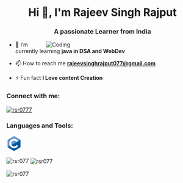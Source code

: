 <h1 align="center">Hi 👋, I'm Rajeev Singh Rajput</h1>
<h3 align="center">A passionate Learner from India</h3>
<img align="right" alt="Coding" width="400" src="https://media4.giphy.com/media/lP8xu5t2DLGG045H8F/giphy.gif">



- 🌱 I’m currently learning **java in DSA and WebDev**

- 📫 How to reach me **rajeevsinghrajput077@gmail.com**

- ⚡ Fun fact **I Love content Creation**

<h3 align="left">Connect with me:</h3>
<p align="left">
<a href="https://twitter.com/rsr0777" target="blank"><img align="center" src="https://raw.githubusercontent.com/rahuldkjain/github-profile-readme-generator/master/src/images/icons/Social/twitter.svg" alt="rsr0777" height="30" width="40" /></a>
</p>

<h3 align="left">Languages and Tools:</h3>
<p align="left"> <a href="https://www.cprogramming.com/" target="_blank" rel="noreferrer"> <img src="https://raw.githubusercontent.com/devicons/devicon/master/icons/c/c-original.svg" alt="c" width="40" height="40"/> </a> </p>

<p><img align="left" src="https://github-readme-stats.vercel.app/api/top-langs?username=rsr077&show_icons=true&locale=en&layout=compact" alt="rsr077" /></p>

<p>&nbsp;<img align="center" src="https://github-readme-stats.vercel.app/api?username=rsr077&show_icons=true&locale=en" alt="rsr077" /></p>

<p><img align="center" src="https://github-readme-streak-stats.herokuapp.com/?user=rsr077&" alt="rsr077" /></p>
